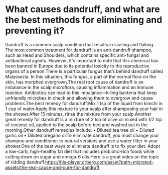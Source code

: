 # What causes dandruff, and what are the best methods for eliminating and preventing it?

Dandruff is a common scalp condition that results in scaling and flaking. The most common treatment for dandruff is an anti-dandruff shampoo, such as Head and Shoulders, which contains specific anti-fungal and antibacterial agents. However, it's important to note that this chemical has been banned in Europe due to its potential toxicity to the reproductive organs of a person.There is a particular fungus that’s behind dandruff called Malassezia. In this situation, this fungus, a part of the normal flora on the skin, has morphed overgrown.The real root cause of dandruff is an imbalance in the scalp microflora, causing inflammation and an immune reaction. Antibiotics can lead to this imbalance—killing bacteria that keep unfriendly microbes in check and allowing them to overgrow and cause problems.The best remedy for dandruff:Mix 1 tsp of the liquid from kimchi in 1 cup of water.Apply this mixture to your scalp after shampooing your hair in the shower.After 15 minutes, rinse the mixture from your scalp.Another great remedy for dandruff is a mixture of 2 tsp of olive oil mixed with 1/2 tsp of coconut oil, applied to the scalp before bed and washed out in the morning.Other dandruff remedies include: • Diluted tea tree oil • Diluted garlic oil • Diluted oregano oilTo eliminate dandruff, you must change your shampoo and conditioner to natural versions and use a water filter in your shower.One of the best ways to eliminate dandruff is to fix your diet. Adopt a low-carb, high-healthy fat diet that includes probiotic-rich foods while cutting down on sugar and omega-6 oils.Here is a great video on the topic of ridding dandruff.https://hls-player.drberg.com/asset?path=migrated-assets/the-real-cause-and-cure-for-dandruff